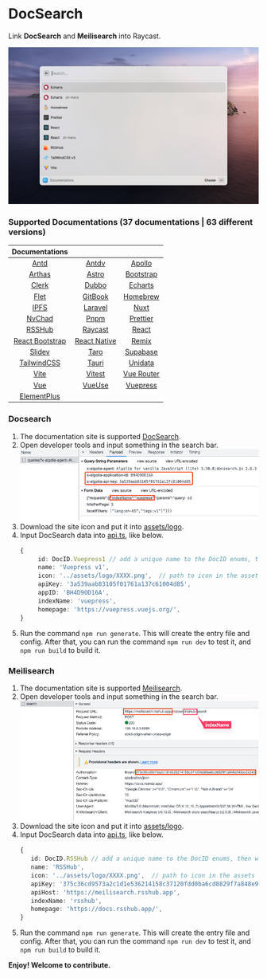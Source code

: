 # DocSearch

Link **DocSearch** and **Meilisearch** into Raycast.

![interface](./metadata/docsearch-1.png)

### Supported Documentations (37 documentations | 63 different versions)

|                    Documentations                     |                                                   |                                                     |
| :---------------------------------------------------: | :-----------------------------------------------: | :-------------------------------------------------: |
|              [Antd](https://ant.design/)              | [Antdv](https://antdv.com/components/overview-cn) |    [Apollo](https://www.apollographql.com/docs)     |
|         [Arthas](https://arthas.aliyun.com/)          |        [Astro](https://docs.astro.build/)         |       [Bootstrap](https://getbootstrap.com/)        |
|              [Clerk](https://clerk.dev)               |        [Dubbo](https://dubbo.apache.org/)         | [Echarts](https://echarts.apache.org/en/index.html) |
|               [Flet](https://flet.dev/)               |       [GitBook](https://docs.gitbook.com/)        |            [Homebrew](https://brew.sh/)             |
|            [IPFS](https://docs.ipfs.tech/)            |          [Laravel](https://laravel.com/)          |             [Nuxt](https://nuxtjs.org/)             |
|             [NvChad](https://nvchad.com/)             |            [Pnpm](https://pnpm.io/zh)             |          [Prettier](https://prettier.io/)           |
|          [RSSHub](https://docs.rsshub.app/)           |    [Raycast](https://developers.raycast.com/)     |            [React](https://reactjs.org/)            |
| [React Bootstrap](https://react-bootstrap.github.io/) |     [React Native](https://reactnative.dev/)      |             [Remix](https://remix.run/)             |
|              [Slidev](https://sli.dev/)               |     [Taro](https://docs.taro.zone/docs/1.x/)      |        [Supabase](https://supabase.com/docs)        |
|  [TailwindCSS](https://tailwindcss-v0.netlify.app/)   |            [Tauri](https://tauri.app/)            |           [Unidata](https://unidata.app/)           |
|              [Vite](https://vitejs.dev/)              |           [Vitest](https://vitest.dev/)           |       [Vue Router](https://router.vuejs.org/)       |
|             [Vue](https://v2.vuejs.org/)              |           [VueUse](https://vueuse.org/)           |       [Vuepress](https://vuepress.vuejs.org/)       |
|    [ElementPlus](https://element-plus.org/en-US/)     |

### Docsearch

1. The documentation site is supported [DocSearch](https://docsearch.camunda.com/).
2. Open developer tools and input something in the search bar.
   ![developer_tools](./assets/developer_tools_DocSearch.png)
3. Download the site icon and put it into [assets/logo](assets/logo).
4. Input DocSearch data into [api.ts](/src/data/api.ts), like below.
   ```ts
   {
        id: DocID.Vuepress1 // add a unique name to the DocID enums, then write it here
        name: 'Vuepress v1',
        icon: '../assets/logo/XXXX.png',  // path to icon in the assets folder
        apiKey: '3a539aab83105f01761a137c61004d85',
        appID: 'BH4D9OD16A',
        indexName: 'vuepress',
        homepage: 'https://vuepress.vuejs.org/',
   }
   ```
5. Run the command `npm run generate`. This will create the entry file and config. After that, you can run the command `npm run dev` to test it, and `npm run build` to build it.

### Meilisearch

1. The documentation site is supported [Meilisearch](https://www.meilisearch.com/).
2. Open developer tools and input something in the search bar.
   ![developer_tools](./assets/developer_tools_Meilisearch.png)
3. Download the site icon and put it into [assets/logo](assets/logo).
4. Input DocSearch data into [api.ts](/src/data/api.ts), like below.
   ```ts
   {
      id: DocID.RSSHub // add a unique name to the DocID enums, then write it here
      name: 'RSSHub',
      icon: '../assets/logo/XXXX.png',  // path to icon in the assets folder
      apiKey: '375c36cd9573a2c1d1e536214158c37120fdd0ba6cd8829f7a848e940cc22245',
      apiHost: 'https://meilisearch.rsshub.app',
      indexName: 'rsshub',
      homepage: 'https://docs.rsshub.app/',
   }
   ```
5. Run the command `npm run generate`. This will create the entry file and config. After that, you can run the command `npm run dev` to test it, and `npm run build` to build it.

**Enjoy! Welcome to contribute.**
